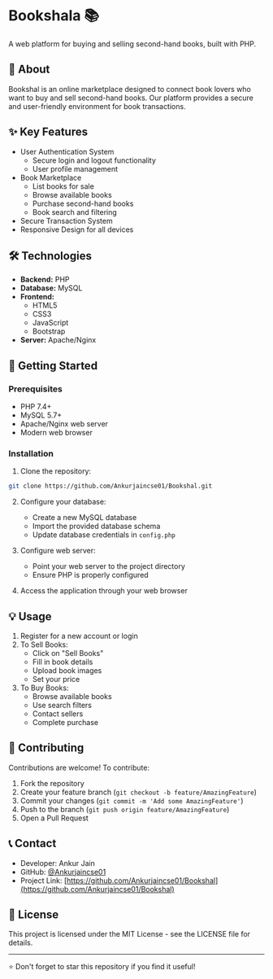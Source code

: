 # Bookshala 📚

A web platform for buying and selling second-hand books, built with PHP.

## 🌟 About
Bookshal is an online marketplace designed to connect book lovers who want to buy and sell second-hand books. Our platform provides a secure and user-friendly environment for book transactions.

## ✨ Key Features
- User Authentication System
  - Secure login and logout functionality
  - User profile management
- Book Marketplace
  - List books for sale
  - Browse available books
  - Purchase second-hand books
  - Book search and filtering
- Secure Transaction System
- Responsive Design for all devices

## 🛠️ Technologies
- **Backend:** PHP
- **Database:** MySQL
- **Frontend:** 
  - HTML5
  - CSS3
  - JavaScript
  - Bootstrap
- **Server:** Apache/Nginx

## 🚀 Getting Started

### Prerequisites
- PHP 7.4+
- MySQL 5.7+
- Apache/Nginx web server
- Modern web browser

### Installation
1. Clone the repository:
```bash
git clone https://github.com/Ankurjaincse01/Bookshal.git
```

2. Configure your database:
   - Create a new MySQL database
   - Import the provided database schema
   - Update database credentials in `config.php`

3. Configure web server:
   - Point your web server to the project directory
   - Ensure PHP is properly configured

4. Access the application through your web browser

## 💡 Usage
1. Register for a new account or login
2. To Sell Books:
   - Click on "Sell Books"
   - Fill in book details
   - Upload book images
   - Set your price
3. To Buy Books:
   - Browse available books
   - Use search filters
   - Contact sellers
   - Complete purchase

## 👥 Contributing
Contributions are welcome! To contribute:
1. Fork the repository
2. Create your feature branch (`git checkout -b feature/AmazingFeature`)
3. Commit your changes (`git commit -m 'Add some AmazingFeature'`)
4. Push to the branch (`git push origin feature/AmazingFeature`)
5. Open a Pull Request

## 📞 Contact
- Developer: Ankur Jain
- GitHub: [@Ankurjaincse01](https://github.com/Ankurjaincse01)
- Project Link: [https://github.com/Ankurjaincse01/Bookshal](https://github.com/Ankurjaincse01/Bookshal)

## 📄 License
This project is licensed under the MIT License - see the LICENSE file for details.

---
⭐ Don't forget to star this repository if you find it useful!
